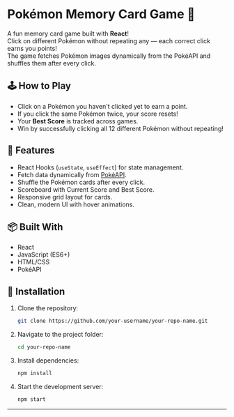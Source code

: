 # Pokémon Memory Card Game 🎴

A fun memory card game built with **React**!  
Click on different Pokémon without repeating any — each correct click earns you points!  
The game fetches Pokémon images dynamically from the PokéAPI and shuffles them after every click.

## 🕹 How to Play
- Click on a Pokémon you haven't clicked yet to earn a point.
- If you click the same Pokémon twice, your score resets!
- Your **Best Score** is tracked across games.
- Win by successfully clicking all 12 different Pokémon without repeating!

## 🚀 Features
- React Hooks (`useState`, `useEffect`) for state management.
- Fetch data dynamically from [PokéAPI](https://pokeapi.co/).
- Shuffle the Pokémon cards after every click.
- Scoreboard with Current Score and Best Score.
- Responsive grid layout for cards.
- Clean, modern UI with hover animations.

## 📦 Built With
- React
- JavaScript (ES6+)
- HTML/CSS
- PokéAPI

## 📂 Installation

1. Clone the repository:
   ```bash
   git clone https://github.com/your-username/your-repo-name.git
   ```
2. Navigate to the project folder:
   ```bash
   cd your-repo-name
   ```
3. Install dependencies:
   ```bash
   npm install
   ```
4. Start the development server:
   ```bash
   npm start
   ```


---
